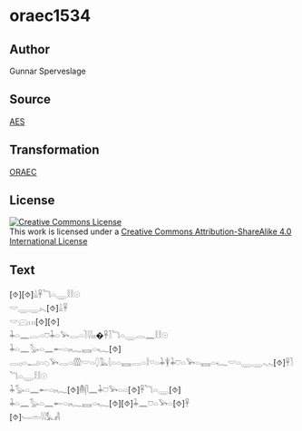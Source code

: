 # oraec1534

## Author

Gunnar Sperveslage

## Source

[AES](https://github.com/simondschweitzer/aes)

## Transformation

[ORAEC](https://oraec.github.io/)

## License

<a rel="license" href="http://creativecommons.org/licenses/by-sa/4.0/"><img alt="Creative Commons License" style="border-width:0" src="https://i.creativecommons.org/l/by-sa/4.0/88x31.png" /></a><br />This work is licensed under a <a rel="license" href="http://creativecommons.org/licenses/by-sa/4.0/">Creative Commons Attribution-ShareAlike 4.0 International License</a>

## Text

[⯑][⯑]𓏙𓋹𓆓𓏏𓇾𓎛𓎛𓇳<br>
𓎟𓇾𓇾𓏤𓈅[⯑]𓏙𓋹<br>
𓎟𓈍𓏥[⯑][⯑]<br>
𓇓𓏏𓈖𓐛𓏏𓈞𓇓𓏏𓅨𓂋𓏏𓍘𓇋𓇋𓏤𓏤�𓋹𓍘𓆓𓏏𓇾𓂋𓈖𓎛𓎛𓇳<br>
𓇓𓏏𓈖𓅭𓏏𓈖𓄡𓏏𓏤𓆑𓈘𓏏𓆑[⯑]<br>
𓂋𓊪𓏏𓂝𓏏𓆇𓅨𓂋𓏏𓏃𓎟𓏏𓆭𓅓𓇛𓏏𓏏𓈘𓂋𓏏𓎛𓎺𓏏𓇓𓇉𓇓𓈞𓏏𓅨𓏏𓈘𓏏𓆑𓎟𓏏𓇾𓇾𓈅𓈅[⯑]𓋹𓍘𓆓𓏏𓇾𓎛𓎛𓇳<br>
𓇓𓅭𓏏𓈖𓄡𓏏𓏤𓆑[⯑]𓄟𓋴𓈖𓇓𓈞𓅨𓏏𓏏[⯑]𓋹𓆓𓏏𓇾[⯑]<br>
𓇓𓏏𓈖𓅭𓏏𓈖𓄡𓏏𓏤𓆑𓈘𓏏𓆑[⯑][⯑]𓇓𓈖𓈞𓏏𓅨𓏏[⯑]𓋹<br>
[⯑]𓄑𓏛𓇋𓇋𓅘𓀻<br>
